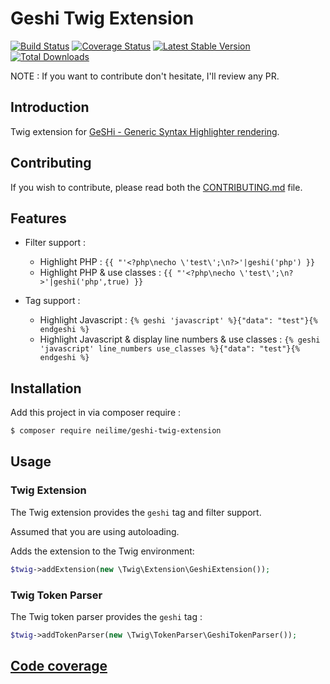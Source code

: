 Geshi Twig Extension
=======================

[![Build Status](https://travis-ci.org/neilime/geshi-twig-extension.png?branch=master)](https://travis-ci.org/neilime/geshi-twig-extension)
[![Coverage Status](https://coveralls.io/repos/github/neilime/geshi-twig-extension/badge.svg)](https://coveralls.io/github/neilime/geshi-twig-extension)
[![Latest Stable Version](https://poser.pugx.org/neilime/geshi-twig-extension/v/stable.png)](https://packagist.org/packages/neilime/geshi-twig-extension)
[![Total Downloads](https://poser.pugx.org/neilime/geshi-twig-extension/downloads.png)](https://packagist.org/packages/neilime/geshi-twig-extension)

NOTE : If you want to contribute don't hesitate, I'll review any PR.

Introduction
------------

Twig extension for [GeSHi - Generic Syntax Highlighter rendering](http://qbnz.com/highlighter/index.php).

Contributing
------------

If you wish to contribute, please read both the [CONTRIBUTING.md](CONTRIBUTING.md) file.

Features
--------

 * Filter support :
   * Highlight PHP : `{{ "'<?php\necho \'test\';\n?>'|geshi('php') }}`
   * Highlight PHP & use classes : `{{ "'<?php\necho \'test\';\n?>'|geshi('php',true) }}`

 * Tag support :
   * Highlight Javascript : `{% geshi 'javascript' %}{"data": "test"}{% endgeshi %}`
   * Highlight Javascript & display line numbers & use classes : `{% geshi 'javascript' line_numbers use_classes %}{"data": "test"}{% endgeshi %}`


Installation
------------

Add this project in via composer require :

```bash
$ composer require neilime/geshi-twig-extension
```

## Usage

### Twig Extension

The Twig extension provides the `geshi` tag and filter support.

Assumed that you are using  autoloading.

Adds the extension to the Twig environment:
```php
$twig->addExtension(new \Twig\Extension\GeshiExtension());
```
### Twig Token Parser

The Twig token parser provides the `geshi` tag :
```php
$twig->addTokenParser(new \Twig\TokenParser\GeshiTokenParser());
```

[Code coverage](https://coveralls.io/github/neilime/geshi-twig-extension)
------------
